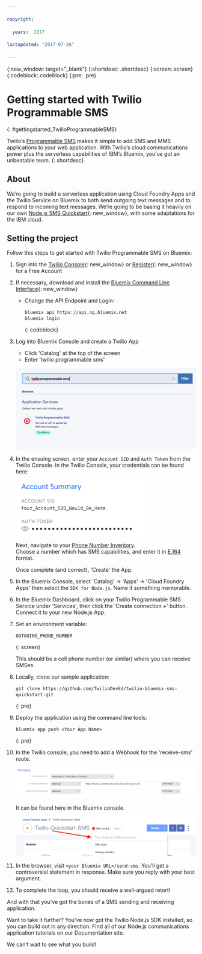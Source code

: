 ```yaml
---

copyright:

  years:  2017

lastupdated: "2017-07-26"

---
```


{:new_window: target="_blank"}
{:shortdesc: .shortdesc}
{:screen:.screen}
{:codeblock:.codeblock}
{:pre: .pre}

# Getting started with Twilio Programmable SMS
{: #gettingstarted_TwilioProgrammableSMS}

Twilio’s [Programmable SMS](https://www.twilio.com/sms) makes it simple to add
SMS and MMS applications to your web application. With Twilio’s cloud
communications power plus the serverless capabilities of IBM’s Bluemix, you’ve
got an unbeatable team.
{: shortdesc}

## About

We’re going to build a serverless application using Cloud Foundry Apps and the
Twilio Service on Bluemix to both send outgoing text messages and to respond
to incoming text messages. We’re going to be basing it heavily on our own
[Node.js SMS Quickstart](https://www.twilio.com/docs/quickstart/node/programmable-sms){: new_window},
with some adaptations for the IBM cloud. 

## Setting the project

Follow this steps to get started with Twilio Programmable SMS on Bluemix:

1. Sign into the [Twilio Console](https://www.twilio.com/console){: new_window}
   or [Register](https://www.twilio.com/try-twilio){: new_window} for a Free
   Account

2. If necessary, download and install the [Bluemix Command Line Interface](https://console.bluemix.net/docs/starters/install_cli.html){: new_window}
   - Change the API Endpoint and Login:

     ```
     bluemix api https://api.ng.bluemix.net
     bluemix login
     ```
     {: codeblock}

3. Log into Bluemix Console and create a Twilio App

   - Click 'Catalog' at the top of the screen
   - Enter 'twilio programmable sms'

   ![Twilio app from Bluemix catalog](images/01-bluemix-catalog-twilio.png)

4. In the ensuing screen, enter your `Account SID` and `Auth Token` from the
   Twilio Console. In the Twilio Console, your credentials can be found here:

   ![Configure your Twilio Credentials](images/02-twilio-credentials.png)

   Next, navigate to your [Phone Number Inventory](https://www.twilio.com/console/phone-numbers/incoming).  
   Choose a number which has SMS capabilities, and enter it in [E.164](https://support.twilio.com/hc/en-us/articles/223183008-Formatting-International-Phone-Numbers) format.

   Once complete (and correct), 'Create' the App.

5. In the Bluemix Console, select 'Catalog' -> 'Apps' -> 'Cloud Foundry Apps'
   then select the `SDK for Node.js`. Name it something memorable.

6. In the Bluemix Dashboard, click on your Twilio Programmable SMS Service under 'Services',
   then click the 'Create connection +' button. Connect it to your new Node.js
   App.

7. Set an environment variable:

   ```
   OUTGOING_PHONE_NUMBER
   ```
   {: screen}

   This should be a cell phone number (or similar) where you can receive SMSes.

8. Locally, clone our sample application:

   ```
   git clone https://github.com/TwilioDevEd/twilio-bluemix-sms-quickstart.git
   ```
   {: pre}

9. Deploy the application using the command line tools:

   ```
   bluemix app push <Your App Name>
   ```
   {: pre}

10. In the Twilio console, you need to add a Webhook for the 'receive-sms'
    route.

    ![Twilio webhooks](images/03-twilio-webhooks.png)

    It can be found here in the Bluemix console.

    ![Bluemix routes](images/04-bluemix-routes.png)

11. In the browser, visit `<your Bluemix URL>/send-sms`. You’ll get a
    controversial statement in response. Make sure you reply with your best
    argument.

12. To complete the loop, you should receive a well-argued retort!

And with that you’ve got the bones of a SMS sending and receiving application.

Want to take it further? You’ve now got the Twilio Node.js SDK installed, so
you can build out in any direction. Find all of our Node.js communications
application tutorials on our Documentation site.

We can’t wait to see what you build!
